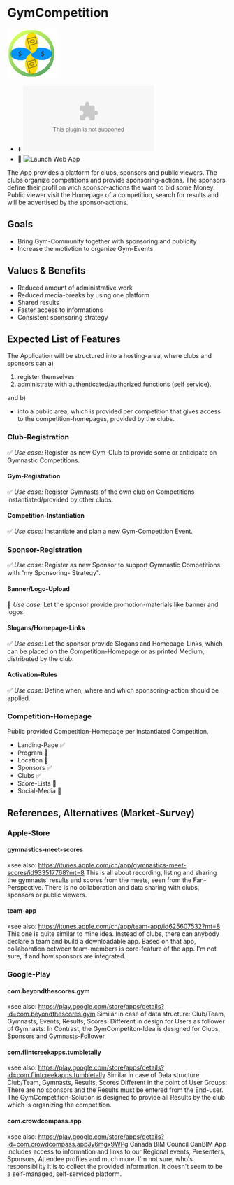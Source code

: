 # GymCompetition
![product-logo](https://github.com/luechtdiode/GymCompetition/blob/master/app/images/logo.png)

- :arrow_down: ![Download Android-App](https://github.com/luechtdiode/GymCompetition/blob/master/mobile/dist/android-debug.apk)
- :link: ![Launch Web App](https://gymcompetition.mybluemix.net/#/)

The App provides a platform for clubs, sponsors and public viewers. The clubs organize competitions and provide sponsoring-actions. The sponsors define their profil on wich sponsor-actions the want to bid some Money. Public viewer visit the Homepage of a competition, search for results and will be advertised by the sponsor-actions.

## Goals
* Bring Gym-Community together with sponsoring and publicity
* Increase the motivtion to organize Gym-Events
## Values & Benefits
* Reduced amount of administrative work
* Reduced media-breaks by using one platform
* Shared results
* Faster access to informations
* Consistent sponsoring strategy

## Expected List of Features
The Application will be structured into a hosting-area, where clubs and sponsors can 
a)

  1. register themselves
  2. administrate with authenticated/authorized functions (self service).

and b) 

  - into a public area, which is provided per competition that gives access to the competition-homepages, provided by the clubs.

### Club-Registration
:white_check_mark: *Use case:* Register as new Gym-Club to provide some or anticipate on Gymnastic
Competitions.
#### Gym-Registration
:white_check_mark: *Use case:* Register Gymnasts of the own club on Competitions instantiated/provided by other
clubs.
#### Competition-Instantiation
:white_check_mark: *Use case:* Instantiate and plan a new Gym-Competition Event.

### Sponsor-Registration
:white_check_mark: *Use case:* Register as new Sponsor to support Gymnastic Competitions with "my Sponsoring-
Strategy".
#### Banner/Logo-Upload
:construction_worker: *Use case:* Let the sponsor provide promotion-materials like banner and logos.
#### Slogans/Homepage-Links
:white_check_mark: *Use case:* Let the sponsor provide Slogans and Homepage-Links, which can be placed on the
Competition-Homepage or as printed Medium, distributed by the club.
#### Activation-Rules
:white_check_mark: *Use case:* Define when, where and which sponsoring-action should be applied.

### Competition-Homepage
Public provided Competition-Homepage per instantiated Competition.
* Landing-Page :white_check_mark:
* Program :construction_worker:
* Location :construction_worker:
* Sponsors :white_check_mark:
* Clubs :white_check_mark:
* Score-Lists :construction_worker:
* Social-Media :construction_worker:

## References, Alternatives (Market-Survey)

### Apple-Store
#### gymnastics-meet-scores
»see also: https://itunes.apple.com/ch/app/gymnastics-meet-scores/id933517768?mt=8
This is all about recording, listing and sharing the gymnasts’ results and scores from the
meets, seen from the Fan-Perspective. There is no collaboration and data sharing with clubs,
sponsors or public viewers.
#### team-app
»see also: https://itunes.apple.com/ch/app/team-app/id625607532?mt=8
This one is quite similar to mine idea. Instead of clubs, there can anybody declare a team
and build a downloadable app. Based on that app, collaboration between team-members is
core-feature of the app.
I'm not sure, if and how sponsors are integrated.

### Google-Play
#### com.beyondthescores.gym
»see also: https://play.google.com/store/apps/details?id=com.beyondthescores.gym
Similar in case of data structure: Club/Team, Gymnasts, Events, Results, Scores.
Different in design for Users as follower of Gymnasts. In Contrast, the GymCompetiton-Idea
is designed for Clubs, Sponsors and Gymnasts-Follower
#### com.flintcreekapps.tumbletally
»see also: https://play.google.com/store/apps/details?id=com.flintcreekapps.tumbletally
Similar in case of Data structure: Club/Team, Gymnasts, Results, Scores
Different in the point of User Groups: There are no sponsors and the Results must be
entered from the End-user. The GymCompetition-Solution is designed to provide all Results
by the club which is organizing the competition.
#### com.crowdcompass.app
»see also: https://play.google.com/store/apps/details?id=com.crowdcompass.appJy6mgx9WPg
Canada BIM Council
CanBIM App includes access to information and links to our Regional events, Presenters,
Sponsors, Attendee profiles and much more.
I'm not sure, who's responsibility it is to collect the provided information. It doesn't seem to be
a self-managed, self-serviced platform.
